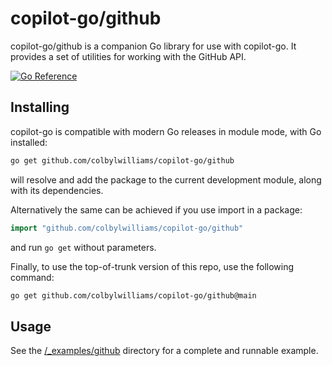 # copilot-go/github

copilot-go/github is a companion Go library for use with copilot-go. It provides a set of utilities for working with the GitHub API.

[![Go Reference](https://pkg.go.dev/badge/github.com/colbylwilliams/copilot-go/github.svg)](https://pkg.go.dev/github.com/colbylwilliams/copilot-go/github)

## Installing

copilot-go is compatible with modern Go releases in module mode, with Go installed:

```sh
go get github.com/colbylwilliams/copilot-go/github
```

will resolve and add the package to the current development module, along with its dependencies.

Alternatively the same can be achieved if you use import in a package:

```go
import "github.com/colbylwilliams/copilot-go/github"
```

and run `go get` without parameters.

Finally, to use the top-of-trunk version of this repo, use the following command:

```sh
go get github.com/colbylwilliams/copilot-go/github@main
```

## Usage

See the [/_examples/github](/_examples/gitbub) directory for a complete and runnable example.
